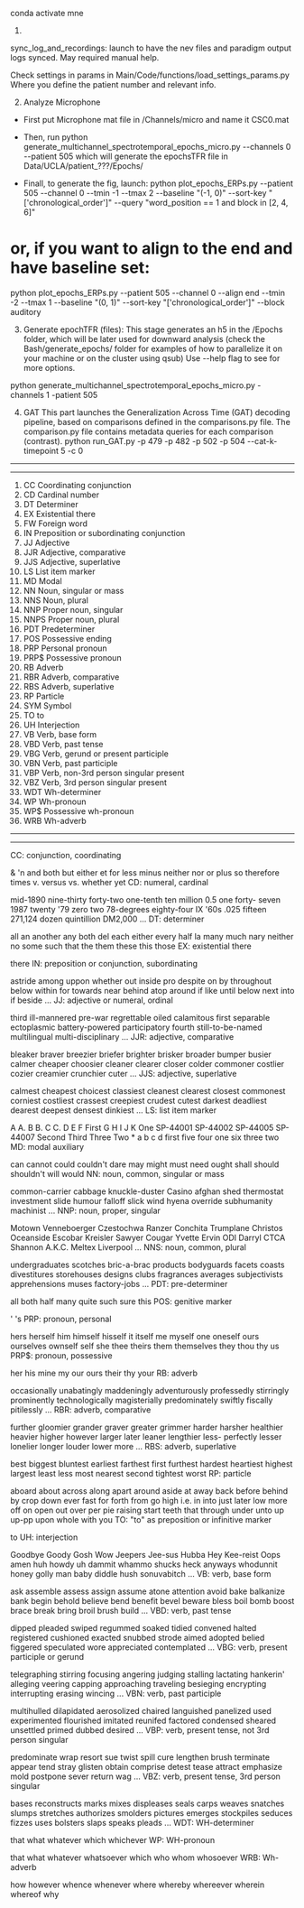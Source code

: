 conda activate mne

1.
sync_log_and_recordings: launch to have the nev files and paradigm output logs synced. May required manual help. 

Check settings in params in
Main/Code/functions/load_settings_params.py
Where you define the patient number and relevant info.


2. Analyze Microphone
- First put Microphone mat file in /Channels/micro and name it CSC0.mat

- Then, run
python generate_multichannel_spectrotemporal_epochs_micro.py --channels 0 --patient 505
which will generate the epochsTFR file in Data/UCLA/patient_???/Epochs/

- Finall, to generate the fig, launch:
python plot_epochs_ERPs.py --patient 505 --channel 0 --tmin -1 --tmax 2 --baseline "(-1, 0)" --sort-key "['chronological_order']" --query "word_position == 1 and block in [2, 4, 6]"

# or, if you want to align to the end and have baseline set:
python plot_epochs_ERPs.py --patient 505 --channel 0 --align end --tmin -2 --tmax 1 --baseline "(0, 1)" --sort-key "['chronological_order']" --block auditory


3. Generate epochTFR (files):
This stage generates an h5 in the /Epochs folder, which will be later used for downward analysis (check the Bash/generate_epochs/ folder for examples of how to parallelize it on your machine or on the cluster using qsub)
Use --help flag to see for more options. 

python generate_multichannel_spectrotemporal_epochs_micro.py -channels 1 -patient 505

4. GAT
This part launches the Generalization Across Time (GAT) decoding pipeline, based on comparisons defined in the comparisons.py file. The comparison.py file contains metadata queries for each comparison (contrast). 
python run_GAT.py -p 479 -p 482 -p 502 -p 504 --cat-k-timepoint 5 -c 0


----------------------------------------------------
------------------------------------------------------
1.  CC  Coordinating conjunction
2.  CD  Cardinal number
3.  DT  Determiner
4.  EX  Existential there
5.  FW  Foreign word
6.  IN  Preposition or subordinating conjunction
7.  JJ  Adjective
8.  JJR Adjective, comparative
9.  JJS Adjective, superlative
10. LS  List item marker
11. MD  Modal
12. NN  Noun, singular or mass
13. NNS Noun, plural
14. NNP Proper noun, singular
15. NNPS    Proper noun, plural
16. PDT Predeterminer
17. POS Possessive ending
18. PRP Personal pronoun
19. PRP$    Possessive pronoun
20. RB  Adverb
21. RBR Adverb, comparative
22. RBS Adverb, superlative
23. RP  Particle
24. SYM Symbol
25. TO  to
26. UH  Interjection
27. VB  Verb, base form
28. VBD Verb, past tense
29. VBG Verb, gerund or present participle
30. VBN Verb, past participle
31. VBP Verb, non-3rd person singular present
32. VBZ Verb, 3rd person singular present
33. WDT Wh-determiner
34. WP  Wh-pronoun
35. WP$ Possessive wh-pronoun
36. WRB Wh-adverb





----------------------------------------------------
-----------------------------------------------------

CC: conjunction, coordinating

& 'n and both but either et for less minus neither nor or plus so
therefore times v. versus vs. whether yet
CD: numeral, cardinal

mid-1890 nine-thirty forty-two one-tenth ten million 0.5 one forty-
seven 1987 twenty '79 zero two 78-degrees eighty-four IX '60s .025
fifteen 271,124 dozen quintillion DM2,000 ...
DT: determiner

all an another any both del each either every half la many much nary
neither no some such that the them these this those
EX: existential there

there
IN: preposition or conjunction, subordinating

astride among uppon whether out inside pro despite on by throughout
below within for towards near behind atop around if like until below
next into if beside ...
JJ: adjective or numeral, ordinal

third ill-mannered pre-war regrettable oiled calamitous first separable
ectoplasmic battery-powered participatory fourth still-to-be-named
multilingual multi-disciplinary ...
JJR: adjective, comparative

bleaker braver breezier briefer brighter brisker broader bumper busier
calmer cheaper choosier cleaner clearer closer colder commoner costlier
cozier creamier crunchier cuter ...
JJS: adjective, superlative

calmest cheapest choicest classiest cleanest clearest closest commonest
corniest costliest crassest creepiest crudest cutest darkest deadliest
dearest deepest densest dinkiest ...
LS: list item marker

A A. B B. C C. D E F First G H I J K One SP-44001 SP-44002 SP-44005
SP-44007 Second Third Three Two * a b c d first five four one six three
two
MD: modal auxiliary

can cannot could couldn't dare may might must need ought shall should
shouldn't will would
NN: noun, common, singular or mass

common-carrier cabbage knuckle-duster Casino afghan shed thermostat
investment slide humour falloff slick wind hyena override subhumanity
machinist ...
NNP: noun, proper, singular

Motown Venneboerger Czestochwa Ranzer Conchita Trumplane Christos
Oceanside Escobar Kreisler Sawyer Cougar Yvette Ervin ODI Darryl CTCA
Shannon A.K.C. Meltex Liverpool ...
NNS: noun, common, plural

undergraduates scotches bric-a-brac products bodyguards facets coasts
divestitures storehouses designs clubs fragrances averages
subjectivists apprehensions muses factory-jobs ...
PDT: pre-determiner

all both half many quite such sure this
POS: genitive marker

' 's
PRP: pronoun, personal

hers herself him himself hisself it itself me myself one oneself ours
ourselves ownself self she thee theirs them themselves they thou thy us
PRP$: pronoun, possessive

her his mine my our ours their thy your
RB: adverb

occasionally unabatingly maddeningly adventurously professedly
stirringly prominently technologically magisterially predominately
swiftly fiscally pitilessly ...
RBR: adverb, comparative

further gloomier grander graver greater grimmer harder harsher
healthier heavier higher however larger later leaner lengthier less-
perfectly lesser lonelier longer louder lower more ...
RBS: adverb, superlative

best biggest bluntest earliest farthest first furthest hardest
heartiest highest largest least less most nearest second tightest worst
RP: particle

aboard about across along apart around aside at away back before behind
by crop down ever fast for forth from go high i.e. in into just later
low more off on open out over per pie raising start teeth that through
under unto up up-pp upon whole with you
TO: "to" as preposition or infinitive marker

to
UH: interjection

Goodbye Goody Gosh Wow Jeepers Jee-sus Hubba Hey Kee-reist Oops amen
huh howdy uh dammit whammo shucks heck anyways whodunnit honey golly
man baby diddle hush sonuvabitch ...
VB: verb, base form

ask assemble assess assign assume atone attention avoid bake balkanize
bank begin behold believe bend benefit bevel beware bless boil bomb
boost brace break bring broil brush build ...
VBD: verb, past tense

dipped pleaded swiped regummed soaked tidied convened halted registered
cushioned exacted snubbed strode aimed adopted belied figgered
speculated wore appreciated contemplated ...
VBG: verb, present participle or gerund

telegraphing stirring focusing angering judging stalling lactating
hankerin' alleging veering capping approaching traveling besieging
encrypting interrupting erasing wincing ...
VBN: verb, past participle

multihulled dilapidated aerosolized chaired languished panelized used
experimented flourished imitated reunifed factored condensed sheared
unsettled primed dubbed desired ...
VBP: verb, present tense, not 3rd person singular

predominate wrap resort sue twist spill cure lengthen brush terminate
appear tend stray glisten obtain comprise detest tease attract
emphasize mold postpone sever return wag ...
VBZ: verb, present tense, 3rd person singular

bases reconstructs marks mixes displeases seals carps weaves snatches
slumps stretches authorizes smolders pictures emerges stockpiles
seduces fizzes uses bolsters slaps speaks pleads ...
WDT: WH-determiner

that what whatever which whichever
WP: WH-pronoun

that what whatever whatsoever which who whom whosoever
WRB: Wh-adverb

how however whence whenever where whereby whereever wherein whereof why
